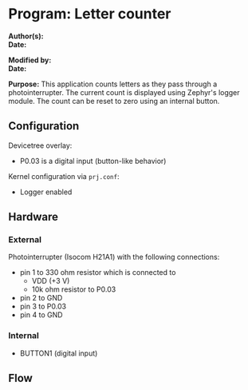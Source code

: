 # Program: Letter counter
**Author(s):**  
**Date:**

**Modified by:**  
**Date:**

**Purpose:** This application counts letters as they pass through a photointerrupter. The current count is displayed using Zephyr's logger module. The count can be reset to zero using an internal button.

## Configuration

Devicetree overlay:

* P0.03 is a digital input (button-like behavior)

Kernel configuration via `prj.conf`:

* Logger enabled

## Hardware
### External
Photointerrupter (Isocom H21A1) with the following connections:

* pin 1 to 330 ohm resistor which is connected to
  * VDD (+3 V)
  * 10k ohm resistor to P0.03
* pin 2 to GND
* pin 3 to P0.03
* pin 4 to GND

### Internal
* BUTTON1 (digital input)

## Flow
